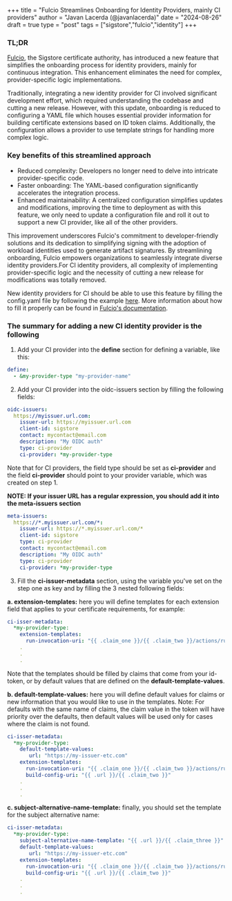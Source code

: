 +++
title = "Fulcio Streamlines Onboarding for Identity Providers, mainly CI providers"
author = "Javan Lacerda (@javanlacerda)"
date = "2024-08-26"
draft = true
type = "post"
tags = ["sigstore","fulcio","identity"]
+++

### TL;DR
[Fulcio](https://github.com/sigstore/fulcio), the Sigstore certificate authority, has introduced a new feature that simplifies the onboarding process for identity providers, mainly for continuous integration. This enhancement eliminates the need for complex, provider-specific logic implementations.

Traditionally, integrating a new identity provider for CI involved significant development effort, which required understanding the codebase and cutting a new release. However, with this update, onboarding is reduced to configuring a YAML file which houses essential provider information for building certificate extensions based on ID token claims. Additionally, the configuration allows a provider to use template strings for handling more complex logic.

### Key benefits of this streamlined approach
* Reduced complexity: Developers no longer need to delve into intricate provider-specific code.
* Faster onboarding: The YAML-based configuration significantly accelerates the integration process.
* Enhanced maintainability: A centralized configuration simplifies updates and modifications, improving the time to deployment as with this feature, we only need to update a configuration file and roll it out to support a new CI provider, like all of the other providers.

This improvement underscores Fulcio's commitment to developer-friendly solutions and its dedication to simplifying signing with the adoption of workload identities used to generate artifact signatures. By streamlining onboarding, Fulcio empowers organizations to seamlessly integrate diverse identity providers.For CI identity providers, all complexity of implementing provider-specific logic and the necessity of cutting a new release for modifications was totally removed.

New identity providers for CI should be able to use this feature by filling the config.yaml file by following the example [here](https://github.com/sigstore/fulcio/pull/1738/files). More information about how to fill it properly can be found in [Fulcio's documentation](https://github.com/sigstore/fulcio/blob/main/docs/oidc.md#integration-guide).

### The summary for adding a new CI identity provider is the following
1. Add your CI provider into the **define** section for defining a variable, like this:
```yaml
define:
  - &my-provider-type "my-provider-name"
```
2. Add your CI provider into the oidc-issuers section by filling the following fields:
```yaml
oidc-issuers:
  https://myissuer.url.com:
    issuer-url: https://myissuer.url.com
    client-id: sigstore 
    contact: mycontact@email.com
    description: "My OIDC auth"
    type: ci-provider
    ci-provider: *my-provider-type
```

Note that for CI providers, the field type should be set as **ci-provider** and the field **ci-provider** should point to your provider variable, which was created on step 1.

**NOTE: If your issuer URL has a regular expression, you should add it into the meta-issuers section**

```yaml
meta-issuers:
  https://*.myissuer.url.com/*:
    issuer-url: https://*.myissuer.url.com/*
    client-id: sigstore 
    type: ci-provider
    contact: mycontact@email.com
    description: "My OIDC auth"
    type: ci-provider
    ci-provider: *my-provider-type
```

3. Fill the **ci-issuer-metadata** section, using the variable you've set on the step one as key and by filling the 3 nested following fields:

**a. extension-templates:** here you will define templates for each extension field that applies to your certificate requirements, for example:
```yaml
ci-isser-metadata:
  *my-provider-type:
    extension-templates:
      run-invocation-uri: "{{ .claim_one }}/{{ .claim_two }}/actions/runs/{{ .claim_three }}/attempts/{{ .claim_four }}"
	.
	.
	.
```	
Note that the templates should be filled by claims that come from your id-token, or by default values that are defined on the **default-template-values**.

**b. default-template-values:** here you will define default values for claims or new information that you would like to use in the templates. Note: For defaults with the same name of claims, the claim value in the token will have priority over the defaults, then default values will be used only for cases where the claim is not found.

```yaml
ci-isser-metadata:
  *my-provider-type:
    default-template-values:
       url: "https://my-issuer-etc.com"
    extension-templates:
      run-invocation-uri: "{{ .claim_one }}/{{ .claim_two }}/actions/runs/{{ .claim_three }}/attempts/{{ .claim_four }}"
      build-config-uri: "{{ .url }}/{{ .claim_two }}"
	.
	.
	.
```	
**c. subject-alternative-name-template:** finally, you should set the template for the subject alternative name:
```yaml
ci-isser-metadata:
  *my-provider-type:
    subject-alternative-name-template: "{{ .url }}/{{ .claim_three }}" 
    default-template-values:
       url: "https://my-issuer-etc.com"
    extension-templates:
      run-invocation-uri: "{{ .claim_one }}/{{ .claim_two }}/actions/runs/{{ .claim_three }}/attempts/{{ .claim_four }}"
      build-config-uri: "{{ .url }}/{{ .claim_two }}"
	.
	.
	.
```	
